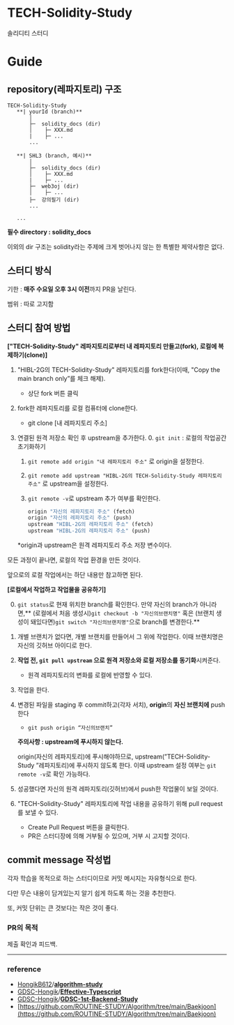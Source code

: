# TECH-Solidity-Study
솔리디티 스터디

# Guide

## repository(레파지토리) 구조

```
TECH-Solidity-Study
   **| yourId (branch)**
       │
       ├─  solidity_docs (dir)
       │    ├─ XXX.md
       |    ├─ ...
       ...

   **| SHL3 (branch, 예시)**
       │
       ├─  solidity_docs (dir)
       │    ├─ XXX.md
       |    ├─ ...
       ├─  web3oj (dir)
       │    ├─ ...
       ├─  강의필기 (dir)
       ...
  
   ...
```

**필수 directory : solidity_docs**

이외의 dir 구조는 solidity라는 주제에 크게 벗어나지 않는 한 특별한 제약사항은 없다.

## 스터디 방식

기한 : **매주 수요일 오후 3시 이전**까지 PR을 날린다.

범위 : 따로 고지함

## 스터디 참여 방법

**["TECH-Solidity-Study" 레파지토리로부터 내 레파지토리 만들고(fork), 로컬에 복제하기(clone)]**

1. "HIBL-2G의 TECH-Solidity-Study" 레파지토리를 fork한다(이때, "Copy the main branch only”를 체크 해제).
    - 상단 fork 버튼 클릭
2. fork한 레파지토리를 로컬 컴퓨터에 clone한다.
    - git clone [내 레파지토리 주소]
3. 연결된 원격 저장소 확인 후 upstream을 추가한다.
    0. `git init` : 로컬의 작업공간 초기화하기
    1. `git remote add origin "내 레파지토리 주소"` 로 origin을 설정한다.
    2. `git remote add upstream "HIBL-2G의 TECH-Solidity-Study 레파지토리 주소"` 로 upstream을 설정한다.
    3. `git remote -v`로 upstream 추가 여부를 확인한다.
        
        ```jsx
        origin "자신의 레파지토리 주소" (fetch)
        origin "자신의 레파지토리 주소" (push)
        upstream "HIBL-2G의 레파지토리 주소" (fetch)
        upstream "HIBL-2G의 레파지토리 주소" (push)
        ```
        
    
    *origin과 upstream은 원격 레파지토리 주소 저장 변수이다.
    

모든 과정이 끝나면, 로컬의 작업 환경을 만든 것이다.

앞으로의 로컬 작업에서는 하단 내용만 참고하면 된다.

**[로컬에서 작업하고 작업물을 공유하기]**

0. `git status`로 현재 위치한 branch를 확인한다. 
    만약 자신의 branch가 아니라면,** (로컬에서 처음 생성시)`git checkout -b "자신의브랜치명"` 혹은 (브랜치 생성이 돼있다면)`git switch "자신의브랜치명"`으로 branch를 변경한다.**
2. 개별 브랜치가 없다면, 개별 브랜치를 만들어서 그 위에 작업한다. 이때 브랜치명은 자신의 깃허브 아이디로 한다.
3. **작업 전, `git pull upstream` 으로 원격 저장소와 로컬 저장소를 동기화**시켜준다.
    - 원격 레파지토리의 변화를 로컬에 반영할 수 있다.
4. 작업을 한다.
5. 변경된 파일을 staging 후 commit하고(각자 서치), **origin**의 **자신 브랜치에** push한다
    - `git push origin “자신의브랜치”`
    
    **주의사항 : upstream에 푸시하지 않는다.**
    
    origin(자신의 레파지토리)에 푸시해야하므로, upstream(”TECH-Solidity-Study ”레파지토리)에 푸시하지 않도록 한다. 이때 upstream 설정 여부는 `git remote -v`로 확인 가능하다.
    
5. 성공했다면 자신의 원격 레파지토리(깃허브)에서 push한 작업물이 보일 것이다.
6. "TECH-Solidity-Study" 레파지토리에 작업 내용을 공유하기 위해 pull request를 보낼 수 있다.
    - Create Pull Request 버튼을 클릭한다.
    - PR은 스터디장에 의해 거부될 수 있으며, 거부 시 고지할 것이다.

## commit message 작성법

각자 학습을 목적으로 하는 스터디이므로 커밋 메시지는 자유형식으로 한다.

다만 무슨 내용이 담겨있는지 알기 쉽게 하도록 하는 것을 추천한다.

또, 커밋 단위는 큰 것보다는 작은 것이 좋다.

### PR의 목적

제출 확인과 피드백.

---

### reference

- [HongikB612](https://github.com/HongikB612)/**[algorithm-study](https://github.com/HongikB612/algorithm-study)**
- [GDSC-Hongik](https://github.com/GDSC-Hongik)/**[Effective-Typescript](https://github.com/GDSC-Hongik/Effective-Typescript)**
- [GDSC-Hongik](https://github.com/GDSC-Hongik)/**[GDSC-1st-Backend-Study](https://github.com/GDSC-Hongik/GDSC-1st-Backend-Study)**
- [https://github.com/ROUTINE-STUDY/Algorithm/tree/main/Baekjoon](https://github.com/ROUTINE-STUDY/Algorithm/tree/main/Baekjoon)
